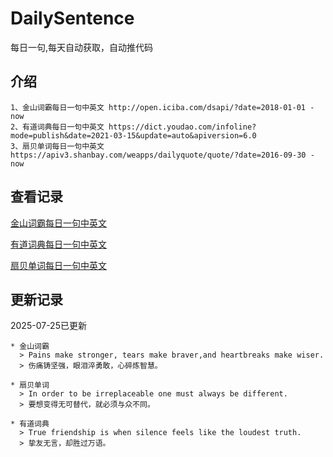 # DailySentence

每日一句,每天自动获取，自动推代码

## 介绍

```
1、金山词霸每日一句中英文 http://open.iciba.com/dsapi/?date=2018-01-01 - now
2、有道词典每日一句中英文 https://dict.youdao.com/infoline?mode=publish&date=2021-03-15&update=auto&apiversion=6.0
3、扇贝单词每日一句中英文 https://apiv3.shanbay.com/weapps/dailyquote/quote/?date=2016-09-30 - now
```

## 查看记录

[金山词霸每日一句中英文](./data/iciba/)

[有道词典每日一句中英文](./data/youdao/)

[扇贝单词每日一句中英文](./data/shanbay/)

## 更新记录
2025-07-25已更新 
```
* 金山词霸
  > Pains make stronger, tears make braver,and heartbreaks make wiser.
  > 伤痛铸坚强，眼泪淬勇敢，心碎炼智慧。

* 扇贝单词
  > In order to be irreplaceable one must always be different.
  > 要想变得无可替代，就必须与众不同。

* 有道词典
  > True friendship is when silence feels like the loudest truth.
  > 挚友无言，却胜过万语。

```
